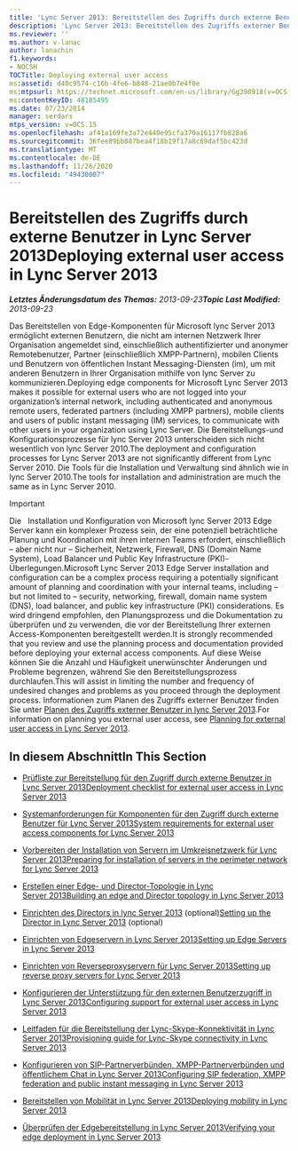 ```yaml
---
title: 'Lync Server 2013: Bereitstellen des Zugriffs durch externe Benutzer'
description: 'Lync Server 2013: Bereitstellen des Zugriffs externer Benutzer.'
ms.reviewer: ''
ms.author: v-lanac
author: lanachin
f1.keywords:
- NOCSH
TOCTitle: Deploying external user access
ms:assetid: d40c9574-c16b-4fe6-b848-21ae0b7e4f0e
ms:mtpsurl: https://technet.microsoft.com/en-us/library/Gg398918(v=OCS.15)
ms:contentKeyID: 48185495
ms.date: 07/23/2014
manager: serdars
mtps_version: v=OCS.15
ms.openlocfilehash: af41a169fe3a72e440e95cfa370a16117fb828a6
ms.sourcegitcommit: 36fee89bb887bea4f18b19f17a8c69daf5bc423d
ms.translationtype: MT
ms.contentlocale: de-DE
ms.lasthandoff: 11/26/2020
ms.locfileid: "49430007"
---
```

# <a name="deploying-external-user-access-in-lync-server-2013"></a><span data-ttu-id="7404f-103">Bereitstellen des Zugriffs durch externe Benutzer in Lync Server 2013</span><span class="sxs-lookup"><span data-stu-id="7404f-103">Deploying external user access in Lync Server 2013</span></span>

<div data-xmlns="http://www.w3.org/1999/xhtml">

<div class="topic" data-xmlns="http://www.w3.org/1999/xhtml" data-msxsl="urn:schemas-microsoft-com:xslt" data-cs="https://msdn.microsoft.com/">

<div data-asp="https://msdn2.microsoft.com/asp">



</div>

<div id="mainSection">

<div id="mainBody"><span data-ttu-id="7404f-104">

<span> </span></span><span class="sxs-lookup"><span data-stu-id="7404f-104">

<span> </span></span></span>

<span data-ttu-id="7404f-105">_**Letztes Änderungsdatum des Themas:** 2013-09-23_</span><span class="sxs-lookup"><span data-stu-id="7404f-105">_**Topic Last Modified:** 2013-09-23_</span></span>

<span data-ttu-id="7404f-106">Das Bereitstellen von Edge-Komponenten für Microsoft lync Server 2013 ermöglicht externen Benutzern, die nicht am internen Netzwerk Ihrer Organisation angemeldet sind, einschließlich authentifizierter und anonymer Remotebenutzer, Partner (einschließlich XMPP-Partnern), mobilen Clients und Benutzern von öffentlichen Instant Messaging-Diensten (im), um mit anderen Benutzern in Ihrer Organisation mithilfe von lync Server zu kommunizieren.</span><span class="sxs-lookup"><span data-stu-id="7404f-106">Deploying edge components for Microsoft Lync Server 2013 makes it possible for external users who are not logged into your organization’s internal network, including authenticated and anonymous remote users, federated partners (including XMPP partners), mobile clients and users of public instant messaging (IM) services, to communicate with other users in your organization using Lync Server.</span></span> <span data-ttu-id="7404f-107">Die Bereitstellungs-und Konfigurationsprozesse für lync Server 2013 unterscheiden sich nicht wesentlich von lync Server 2010.</span><span class="sxs-lookup"><span data-stu-id="7404f-107">The deployment and configuration processes for Lync Server 2013 are not significantly different from Lync Server 2010.</span></span> <span data-ttu-id="7404f-108">Die Tools für die Installation und Verwaltung sind ähnlich wie in lync Server 2010.</span><span class="sxs-lookup"><span data-stu-id="7404f-108">The tools for installation and administration are much the same as in Lync Server 2010.</span></span>

<div>


> [!IMPORTANT]  
> <span data-ttu-id="7404f-109">Die &nbsp; Installation und Konfiguration von Microsoft lync Server 2013 Edge Server kann ein komplexer Prozess sein, der eine potenziell beträchtliche Planung und Koordination mit ihren internen Teams erfordert, einschließlich – aber nicht nur – Sicherheit, Netzwerk, Firewall, DNS (Domain Name System), Load Balancer und Public Key Infrastructure (PKI)-Überlegungen.</span><span class="sxs-lookup"><span data-stu-id="7404f-109">Microsoft Lync Server 2013&nbsp;Edge Server installation and configuration can be a complex process requiring a potentially significant amount of planning and coordination with your internal teams, including – but not limited to – security, networking, firewall, domain name system (DNS), load balancer, and public key infrastructure (PKI) considerations.</span></span> <span data-ttu-id="7404f-110">Es wird dringend empfohlen, den Planungsprozess und die Dokumentation zu überprüfen und zu verwenden, die vor der Bereitstellung Ihrer externen Access-Komponenten bereitgestellt werden.</span><span class="sxs-lookup"><span data-stu-id="7404f-110">It is strongly recommended that you review and use the planning process and documentation provided before deploying your external access components.</span></span> <span data-ttu-id="7404f-111">Auf diese Weise können Sie die Anzahl und Häufigkeit unerwünschter Änderungen und Probleme begrenzen, während Sie den Bereitstellungsprozess durchlaufen.</span><span class="sxs-lookup"><span data-stu-id="7404f-111">This will assist in limiting the number and frequency of undesired changes and problems as you proceed through the deployment process.</span></span> <span data-ttu-id="7404f-112">Informationen zum Planen des Zugriffs externer Benutzer finden Sie unter <A href="lync-server-2013-planning-for-external-user-access.md">Planen des Zugriffs externer Benutzer in lync Server 2013</A>.</span><span class="sxs-lookup"><span data-stu-id="7404f-112">For information on planning you external user access, see <A href="lync-server-2013-planning-for-external-user-access.md">Planning for external user access in Lync Server 2013</A>.</span></span>



</div>

<div>

## <a name="in-this-section"></a><span data-ttu-id="7404f-113">In diesem Abschnitt</span><span class="sxs-lookup"><span data-stu-id="7404f-113">In This Section</span></span>

  - [<span data-ttu-id="7404f-114">Prüfliste zur Bereitstellung für den Zugriff durch externe Benutzer in Lync Server 2013</span><span class="sxs-lookup"><span data-stu-id="7404f-114">Deployment checklist for external user access in Lync Server 2013</span></span>](lync-server-2013-deployment-checklist-for-external-user-access.md)

  - [<span data-ttu-id="7404f-115">Systemanforderungen für Komponenten für den Zugriff durch externe Benutzer für Lync Server 2013</span><span class="sxs-lookup"><span data-stu-id="7404f-115">System requirements for external user access components for Lync Server 2013</span></span>](lync-server-2013-system-requirements-for-external-user-access-components.md)

  - [<span data-ttu-id="7404f-116">Vorbereiten der Installation von Servern im Umkreisnetzwerk für Lync Server 2013</span><span class="sxs-lookup"><span data-stu-id="7404f-116">Preparing for installation of servers in the perimeter network for Lync Server 2013</span></span>](lync-server-2013-preparing-for-installation-of-servers-in-the-perimeter-network.md)

  - [<span data-ttu-id="7404f-117">Erstellen einer Edge- und Director-Topologie in Lync Server 2013</span><span class="sxs-lookup"><span data-stu-id="7404f-117">Building an edge and Director topology in Lync Server 2013</span></span>](lync-server-2013-building-an-edge-and-director-topology.md)

  - <span data-ttu-id="7404f-118">[Einrichten des Directors in lync Server 2013](lync-server-2013-setting-up-the-director.md) (optional)</span><span class="sxs-lookup"><span data-stu-id="7404f-118">[Setting up the Director in Lync Server 2013](lync-server-2013-setting-up-the-director.md) (optional)</span></span>

  - [<span data-ttu-id="7404f-119">Einrichten von Edgeservern in Lync Server 2013</span><span class="sxs-lookup"><span data-stu-id="7404f-119">Setting up Edge Servers in Lync Server 2013</span></span>](lync-server-2013-setting-up-edge-servers.md)

  - [<span data-ttu-id="7404f-120">Einrichten von Reverseproxyservern für Lync Server 2013</span><span class="sxs-lookup"><span data-stu-id="7404f-120">Setting up reverse proxy servers for Lync Server 2013</span></span>](lync-server-2013-setting-up-reverse-proxy-servers.md)

  - [<span data-ttu-id="7404f-121">Konfigurieren der Unterstützung für den externen Benutzerzugriff in Lync Server 2013</span><span class="sxs-lookup"><span data-stu-id="7404f-121">Configuring support for external user access in Lync Server 2013</span></span>](lync-server-2013-configuring-support-for-external-user-access.md)

  - [<span data-ttu-id="7404f-122">Leitfaden für die Bereitstellung der Lync-Skype-Konnektivität in Lync Server 2013</span><span class="sxs-lookup"><span data-stu-id="7404f-122">Provisioning guide for Lync-Skype connectivity in Lync Server 2013</span></span>](lync-server-2013-provisioning-guide-for-lync-skype-connectivity.md)

  - [<span data-ttu-id="7404f-123">Konfigurieren von SIP-Partnerverbünden, XMPP-Partnerverbünden und öffentlichem Chat in Lync Server 2013</span><span class="sxs-lookup"><span data-stu-id="7404f-123">Configuring SIP federation, XMPP federation and public instant messaging in Lync Server 2013</span></span>](lync-server-2013-configuring-sip-federation-xmpp-federation-and-public-instant-messaging.md)

  - [<span data-ttu-id="7404f-124">Bereitstellen von Mobilität in Lync Server 2013</span><span class="sxs-lookup"><span data-stu-id="7404f-124">Deploying mobility in Lync Server 2013</span></span>](lync-server-2013-deploying-mobility.md)

  - [<span data-ttu-id="7404f-125">Überprüfen der Edgebereitstellung in Lync Server 2013</span><span class="sxs-lookup"><span data-stu-id="7404f-125">Verifying your edge deployment in Lync Server 2013</span></span>](lync-server-2013-verifying-your-edge-deployment.md)

<span data-ttu-id="7404f-126"></div>

</div>

<span> </span>

</div>

</div>

</span><span class="sxs-lookup"><span data-stu-id="7404f-126"></div>

</div>

<span> </span>

</div>

</div>

</span></span></div>


